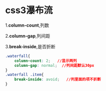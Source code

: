 # css3瀑布流

1.**column-count**,列数

2.**column-gap**,列间距

3.**break-inside**,是否折断

```css
.waterfall{
    column-count: 2;   //显示两列
    column-gap: normal;  //列间距默认30px
}
.waterfall .item{
    break-inside: avoid;   //列里面的项不折断
}

```

